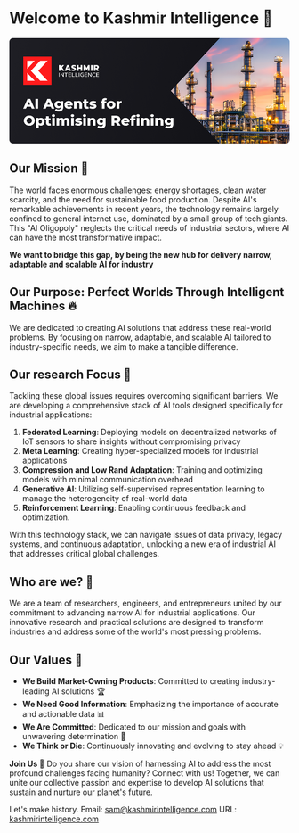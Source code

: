 # Welcome to Kashmir Intelligence 👋

<p align="center">
  <img src="profile/images/Welcome_Banner.png" alt="Banner">
</p>

## Our Mission 🚀

The world faces enormous challenges: energy shortages, clean water scarcity, and the need for sustainable food production. Despite AI's remarkable achievements in recent years, the technology remains largely confined to general internet use, dominated by a small group of tech giants. This "AI Oligopoly" neglects the critical needs of industrial sectors, where AI can have the most transformative impact.

**We want to bridge this gap, by being the new hub for delivery narrow, adaptable and scalable AI for industry**

## Our Purpose: Perfect Worlds Through Intelligent Machines 🔥
We are dedicated to creating AI solutions that address these real-world problems. By focusing on narrow, adaptable, and scalable AI tailored to industry-specific needs, we aim to make a tangible difference.

## Our research Focus 🔎
Tackling these global issues requires overcoming significant barriers. We are developing a comprehensive stack of AI tools designed specifically for industrial applications:
1. **Federated Learning**: Deploying models on decentralized networks of IoT sensors to share insights without compromising privacy
2. **Meta Learning**: Creating hyper-specialized models for industrial applications
3. **Compression and Low Rand Adaptation**: Training and optimizing models with minimal communication overhead
4. **Generative AI**: Utilizing self-supervised representation learning to manage the heterogeneity of real-world data
5. **Reinforcement Learning**: Enabling continuous feedback and optimization.

With this technology stack, we can navigate issues of data privacy, legacy systems, and continuous adaptation, unlocking a new era of industrial AI that addresses critical global challenges.

## Who are we? 🤘

We are a team of researchers, engineers, and entrepreneurs united by our commitment to advancing narrow AI for industrial applications. Our innovative research and practical solutions are designed to transform industries and address some of the world's most pressing problems.

## Our Values 🧭
- **We Build Market-Owning Products**: Committed to creating industry-leading AI solutions 🏆
- **We Need Good Information**: Emphasizing the importance of accurate and actionable data 📊
- **We Are Committed**: Dedicated to our mission and goals with unwavering determination 💪
- **We Think or Die**: Continuously innovating and evolving to stay ahead 💡


**Join Us 🤙**
Do you share our vision of harnessing AI to address the most profound challenges facing humanity? Connect with us! Together, we can unite our collective passion and expertise to develop AI solutions that sustain and nurture our planet's future.


Let's make history.
Email: [sam@kashmirintelligence.com](mailto:sam@kashmirintelligence.com)
URL: [kashmirintelligence.com](https://www.kashmirintelligence.com)
